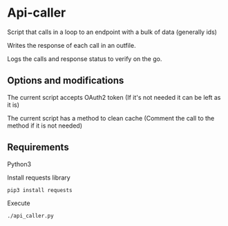 # Api-caller

Script that calls in a loop to an endpoint with a bulk of data (generally ids)

Writes the response of each call in an outfile.

Logs the calls and response status to verify on the go.

## Options and modifications

The current script accepts OAuth2 token
(If it's not needed it can be left as it is)

The current script has a method to clean cache
(Comment the call to the method if it is not needed)

## Requirements

Python3

Install requests library

    pip3 install requests

Execute

    ./api_caller.py
